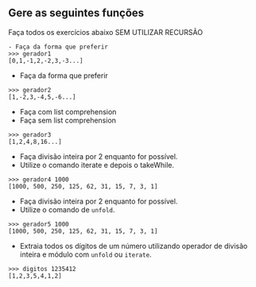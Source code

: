 ## Gere as seguintes funções
[](solver.hs)

Faça todos os exercícios abaixo SEM UTILIZAR RECURSÃO

```
- Faça da forma que preferir
>>> gerador1
[0,1,-1,2,-2,3,-3...]
```

- Faça da forma que preferir
```
>>> gerador2
[1,-2,3,-4,5,-6...]
```

- Faça com list comprehension
- Faça sem list comprehension
```
>>> gerador3
[1,2,4,8,16...]
```

- Faça divisão inteira por 2 enquanto for possível.
- Utilize o comando iterate e depois o takeWhile.
```
>>> gerador4 1000
[1000, 500, 250, 125, 62, 31, 15, 7, 3, 1]
```

- Faça divisão inteira por 2 enquanto for possível.
- Utilize o comando de `unfold`.
```
>>> gerador5 1000
[1000, 500, 250, 125, 62, 31, 15, 7, 3, 1]
```

- Extraia todos os dígitos de um número utilizando operador de divisão inteira e módulo com `unfold` ou `iterate`.

```
>>> digitos 1235412
[1,2,3,5,4,1,2]
```
